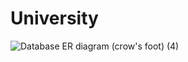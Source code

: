 # University
![Database ER diagram (crow's foot) (4)](https://user-images.githubusercontent.com/59726630/230603472-5ab87c7c-bbf4-44f2-a863-67cae97efa8f.png)
